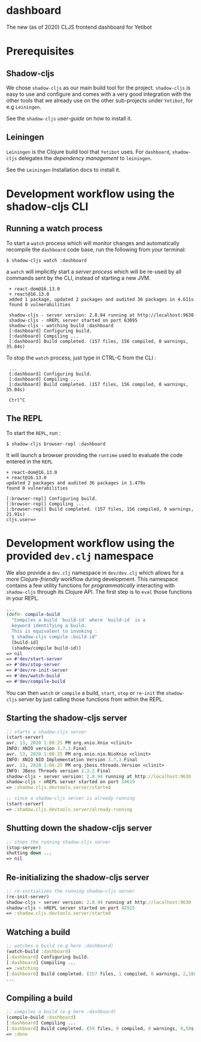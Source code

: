 # dashboard

The new (as of 2020) CLJS frontend dashboard for Yetibot

# Prerequisites

## Shadow-cljs

We chose `shadow-cljs` as our main build tool for the project. `shadow-cljs` is easy to use and configure and comes with a very good integration with the other tools that we already use on the other sub-projects under `Yetibot`, for e.g `Leiningen`.

See the `shadow-cljs` _user-guide_ on how to install it.

## Leiningen

`Leiningen` is the Clojure build tool that `Yetibot` uses. For `dashboard`, `shadow-cljs` delegates the _dependency management_ to `leiningen`.

See the `Leiningen` Installation docs to install it.

# Development workflow using the shadow-cljs CLI

## Running a watch process

To start a `watch` process which will monitor changes and automatically recompile the `dashboard` code base, run the following from your terminal:

`$ shadow-cljs watch :dashboard`

a `watch` will implicitly start a _server process_ which will be re-used by all commands sent by the CLI, instead of starting a new JVM.

```shell script
 + react-dom@16.13.0
 + react@16.13.0
 added 1 package, updated 2 packages and audited 36 packages in 4.611s
 found 0 vulnerabilities
 
 shadow-cljs - server version: 2.8.94 running at http://localhost:9630
 shadow-cljs - nREPL server started on port 63095
 shadow-cljs - watching build :dashboard
 [:dashboard] Configuring build.
 [:dashboard] Compiling ...
 [:dashboard] Build completed. (157 files, 156 compiled, 0 warnings, 35.04s)
```

To stop the `watch` process, just type in CTRL-C from the CLI : 

```shell script
 ...
 [:dashboard] Configuring build.
 [:dashboard] Compiling ...
 [:dashboard] Build completed. (157 files, 156 compiled, 0 warnings, 35.04s)

 Ctrl^C
```

## The REPL

To start the `REPL`, run :

`$ shadow-cljs browser-repl :dashboard`

It will launch a browser providing the `runtime` used to evaluate the code entered in the `REPL`
 
```
+ react-dom@16.13.0
+ react@16.13.0
updated 2 packages and audited 36 packages in 1.479s
found 0 vulnerabilities

[:browser-repl] Configuring build.
[:browser-repl] Compiling ...
[:browser-repl] Build completed. (157 files, 156 compiled, 0 warnings, 21.91s)
cljs.user=>
```

# Development workflow using the provided `dev.clj` namespace

We also provide a `dev.clj` namespace in `dev/dev.clj` which allows for a more Clojure-_friendly_ workflow during development.
This namespace contains a few utility functions for _programmatically_ interacting with `shadow-cljs` through its Clojure API.
The first step is to `eval` those functions in your REPL.

```clojure
...
(defn- compile-build
  "Compiles a build `build-id` where `build-id` is a
  keyword identifying a build.
  This is equivalent to invoking :
  $ shadow-cljs compile :build-id"
  [build-id]
  (shadow/compile build-id))
=> nil
=> #'dev/start-server
=> #'dev/stop-server
=> #'dev/re-init-server
=> #'dev/watch-build
=> #'dev/compile-build

```

You can then `watch` or `compile` a build, `start`, `stop` or `re-init` the `shadow-cljs` server by just calling those functions from within the REPL.

## Starting the shadow-cljs server

```clojure
;; starts a shadow-cljs server
(start-server)
avr. 13, 2020 1:08:25 PM org.xnio.Xnio <clinit>
INFO: XNIO version 3.7.3.Final
avr. 13, 2020 1:08:25 PM org.xnio.nio.NioXnio <clinit>
INFO: XNIO NIO Implementation Version 3.7.3.Final
avr. 13, 2020 1:08:25 PM org.jboss.threads.Version <clinit>
INFO: JBoss Threads version 2.3.2.Final
shadow-cljs - server version: 2.8.94 running at http://localhost:9630
shadow-cljs - nREPL server started on port 34619
=> :shadow.cljs.devtools.server/started

;; since a shadow-cljs server is already running
(start-server)
=> :shadow.cljs.devtools.server/already-running
```

## Shutting down the shadow-cljs server

```clojure
;; stops the running shadow-cljs server
(stop-server)
shutting down ...
=> nil
```

## Re-initializing the shadow-cljs server

```clojure
;; re-initializes the running shadow-cljs server
(re-init-server)
shadow-cljs - server version: 2.8.94 running at http://localhost:9630
shadow-cljs - nREPL server started on port 42915
=> :shadow.cljs.devtools.server/started
```

## Watching a build

```clojure
;; watches a build (e.g here :dashboard)
(watch-build :dashboard)
[:dashboard] Configuring build.
[:dashboard] Compiling ...
=> :watching
[:dashboard] Build completed. (157 files, 1 compiled, 0 warnings, 2,18s)
...
```

## Compiling a build

```clojure
;; compiles a build (e.g here :dashboard)
(compile-build :dashboard)
[:dashboard] Compiling ...
[:dashboard] Build completed. (59 files, 0 compiled, 0 warnings, 0,58s)
=> :done
```
